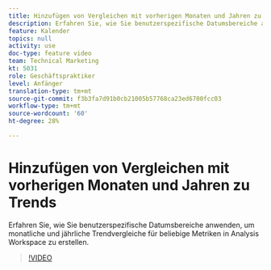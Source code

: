 ```yaml
---
title: Hinzufügen von Vergleichen mit vorherigen Monaten und Jahren zu Trends
description: Erfahren Sie, wie Sie benutzerspezifische Datumsbereiche anwenden, um monatliche und jährliche Trendvergleiche für beliebige Metriken in Analysis Workspace zu erstellen.
feature: Kalender
topics: null
activity: use
doc-type: feature video
team: Technical Marketing
kt: 5031
role: Geschäftspraktiker
level: Anfänger
translation-type: tm+mt
source-git-commit: f3b3fa7d91b0cb21005b57768ca23ed6700fcc03
workflow-type: tm+mt
source-wordcount: '60'
ht-degree: 28%

---
```



# Hinzufügen von Vergleichen mit vorherigen Monaten und Jahren zu Trends

Erfahren Sie, wie Sie benutzerspezifische Datumsbereiche anwenden, um monatliche und jährliche Trendvergleiche für beliebige Metriken in Analysis Workspace zu erstellen.

>[!VIDEO](https://video.tv.adobe.com/v/33772/?quality=12)
